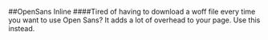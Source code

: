 ##OpenSans Inline
####Tired of having to download a woff file every time you want to use Open Sans? It adds a lot of overhead to your page. Use this instead. 
